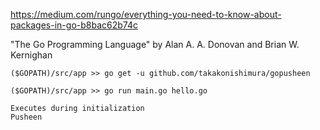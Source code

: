 https://medium.com/rungo/everything-you-need-to-know-about-packages-in-go-b8bac62b74c

"The Go Programming Language" by Alan A. A. Donovan and Brian W. Kernighan

```
($GOPATH)/src/app >> go get -u github.com/takakonishimura/gopusheen

($GOPATH)/src/app >> go run main.go hello.go

Executes during initialization
Pusheen
```
